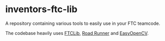 # inventors-ftc-lib

A repository containing various tools to easily use in your FTC teamcode.

The codebase heavily uses [FTCLib](https://github.com/FTCLib/FTCLib), [Road Runner](https://github.com/acmerobotics/road-runner) and [EasyOpenCV](https://github.com/OpenFTC/EasyOpenCV).